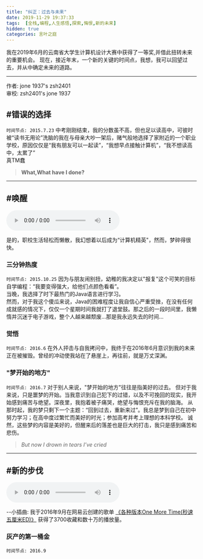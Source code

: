 ```yaml
---
title: "纠正：过去与未来"
date: 2019-11-29 19:37:33
tags:  [全栈,编程,人生感悟,探索,悔恨,新的未来]
hidden: true
categories: 言叶之庭
---
```

我在2019年6月的云南省大学生计算机设计大赛中获得了一等奖,并借此扭转未来的重要机会。
现在，接近年末，一个新的关键的时间点，我想，我可以回望过去，并从中确定未来的道路。
<!-- more -->

------
作者: jone 1937's zsh2401   
审校: zsh2401's jone 1937 

## #错误的选择 
`时间节点: 2015.7.23`
中考刚刚结束，我的分数虽不高，但也足以读高中，可彼时被“读书无用论”洗脑的我在与母亲大吵一架后，赌气般地选择了家附近的一个职业学校，原因仅仅是“我有朋友可以一起读”，“我想早点接触计算机”，“我不想读高中，太累了”   
真TM蠢   
> **What,What have I done?**

------
## #唤醒
<audio preload src="./eow.mp3" controls></audio>

是的，职校生活轻松而懒散，我幻想着以后成为“计算机精英"，然而，梦碎得很快。
### 三分钟热度
`时间节点: 2015.10.25`
因为与朋友闹别扭，幼稚的我决定以"报复"这个可笑的目标自学编程：“我要变得强大，给他们点颜色看看”。   
当晚，我选择了时下最热门的Java语言进行学习。  
然而，对于我这个傻瓜来说，Java的困难程度让我自信心严重受挫，在没有任何成就感的情况下，仅仅一个星期时间我就打了退堂鼓。那之后的一段时间里，我懒惰并沉迷于电子游戏，整个人越来越颓废...那是我永远失去的时间...

### 觉悟
`时间节点: 2016.6`
在外人抨击与自我拷问中，我终于在2016年6月意识到我的未来正在被摧毁。曾经的冲动使我站在了悬崖上，再往前，就是万丈深渊。

### "梦开始的地方"
`时间节点: 2016.7`
对于别人来说，"梦开始的地方"往往是指美好的过去。
但对于我来说，只是噩梦的开始。当我意识到自己犯下的过错，以及不可挽回的现实，我开始感到痛苦与绝望。深夜里，我抱着被子痛哭，绝望与悔恨充斥在我的脑海。
从那时起，我的梦只剩下一个主题：“回到过去，重新来过”。我总是梦到自己在初中努力学习；在高中度过繁忙而美好的时光；参加高考并考上理想的本科学校。
诚然，这些梦的内容是美好的，但醒来后的落差也是巨大的打击，我只是感到痛苦和悲伤。
> *But now I drown in tears I’ve cried*

------
## #新的步伐
<audio preload src="./xg.mp3" controls></audio>

--小插曲: 我于2016年9月在网易云创建的歌单 [《各种版本One More Time(秒速五厘米ED)》](http://music.163.com/playlist?id=468248339&userid=74315474) 获得了3700收藏和数十万的播放量。

### 灰产的第一桶金
`时间节点: 2016.9`














<script>
window.addEventListener("load",()=>{
$(function(){
    $("audio").on("play", function() {
        $("audio").not(this).each(function(index, audio) {
            audio.pause();
        });
    });
});
})
</script>
